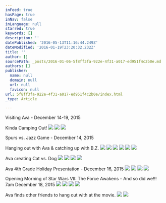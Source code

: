 ```yaml
---
inFeed: true
hasPage: true
inNav: false
inLanguage: null
starred: true
keywords: []
description: ''
datePublished: '2016-05-13T11:16:44.249Z'
dateModified: '2016-01-19T23:20:32.232Z'
title: ''
author: []
sourcePath: _posts/2016-01-06-5f8ff3fa-922e-4f31-a017-ed951f4c2b0e.md
authors: []
publisher:
  name: null
  domain: null
  url: null
  favicon: null
url: 5f8ff3fa-922e-4f31-a017-ed951f4c2b0e/index.html
_type: Article

---
```

Visiting Ava - December 14-19, 2015

Kinda Camping Out!
![](https://the-grid-user-content.s3-us-west-2.amazonaws.com/cd1cf313-e0fe-423c-b425-da5b5385ddb6.jpg)
![](https://s3-us-west-2.amazonaws.com/the-grid-img/p/8f89a539dae1eda03464d3afdffa796224c96f81.jpg)
![](https://s3-us-west-2.amazonaws.com/the-grid-img/p/c26c47481d06b3c2cebd05089a02623d634311c1.jpg)

Spurs vs. Jazz Game - December 14, 2015

Hanging out with Ava & catching up with B.Z.
![](https://s3-us-west-2.amazonaws.com/the-grid-img/p/73ad0771d689104ada3a0f7c2dfd1d55d339940a.jpg)
![](https://s3-us-west-2.amazonaws.com/the-grid-img/p/1bfb660b79b839df281ced10c76fbe5bb4b5ba29.gif)
![](https://s3-us-west-2.amazonaws.com/the-grid-img/p/e0da9ed939b9b9031f79d216288323b9d8e8f685.jpg)
![](https://s3-us-west-2.amazonaws.com/the-grid-img/p/9a89c3cc0a7c62b687f36503eac79e80d5dcba7a.gif)
![](https://s3-us-west-2.amazonaws.com/the-grid-img/p/9c26ce1e100322f17b45f3906498c0256f04ffd3.jpg)
![](https://s3-us-west-2.amazonaws.com/the-grid-img/p/d8776ee424fc3ce1414b3c4295bf9191234fdc35.jpg)

Ava creating Cat vs. Dog
![](https://the-grid-user-content.s3-us-west-2.amazonaws.com/f2353609-f823-4cc7-9912-d89fdc627ccc.jpg)
![](https://the-grid-user-content.s3-us-west-2.amazonaws.com/5e9c0c7b-9589-4f0a-9ce3-593341d9db63.jpg)
![](https://the-grid-user-content.s3-us-west-2.amazonaws.com/780ab2ae-a7e7-474f-a29b-ac50cc10ceb3.jpg)
![](https://the-grid-user-content.s3-us-west-2.amazonaws.com/ff4e59bf-51c5-4cd2-8150-dd89e531fc55.jpg)

Ava 4th Grade Holiday Presentation - December 16, 2015
![](https://s3-us-west-2.amazonaws.com/the-grid-img/p/bc124e42700815f180d988de6bf095529bc7208d.jpg)
![](https://the-grid-user-content.s3-us-west-2.amazonaws.com/ef12663d-20e7-4b97-b60b-871aef53d97f.jpg)
![](https://the-grid-user-content.s3-us-west-2.amazonaws.com/c77447d1-d52e-4015-baf8-5b66efa9afda.jpg)
![](https://the-grid-user-content.s3-us-west-2.amazonaws.com/da53cbcf-d1d2-44aa-a6dd-6a21a66eca5e.jpg)

Opening Morning of Star Wars VII: The Force Awakens - And so did we!!! 7am December 18, 2015
![](https://the-grid-user-content.s3-us-west-2.amazonaws.com/484645fa-c0da-4327-a100-dccdb0579989.png)
![](https://the-grid-user-content.s3-us-west-2.amazonaws.com/b76b13fc-be57-4d88-9a2f-4fa73a769450.jpg)
![](https://the-grid-user-content.s3-us-west-2.amazonaws.com/df2cf50c-a862-440a-9641-7f9e02f540ac.jpg)
![](https://the-grid-user-content.s3-us-west-2.amazonaws.com/1220f6d8-8895-4de9-ba9c-cf1c28255ccf.jpg)

Ava finds other friends to hang out with at the movie.
![](https://s3-us-west-2.amazonaws.com/the-grid-img/p/a8e62dc0cbbd07343b70e1726fe110fad6079c14.jpg)
![](https://the-grid-user-content.s3-us-west-2.amazonaws.com/173a7dd3-7774-4fbc-b4ee-6c36383ab515.jpg)